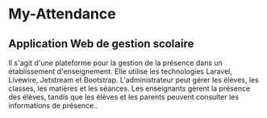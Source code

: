 # My-Attendance

## Application Web de gestion scolaire

Il s'agit d'une plateforme pour la gestion de la présence
dans un établissement d'enseignement. Elle utilise les
technologies Laravel, Livewire, Jetstream et Bootstrap.
L'administrateur peut gérer les élèves, les classes, les
matières et les séances. Les enseignants gèrent la
présence des élèves, tandis que les élèves et les parents
peuvent consulter les informations de présence..
